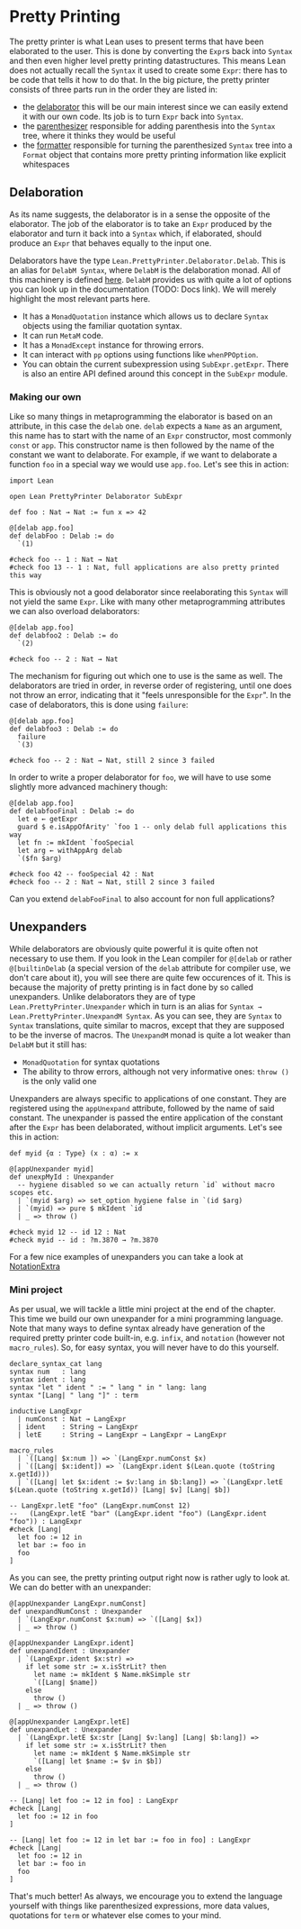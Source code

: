 # Pretty Printing
The pretty printer is what Lean uses to present terms that have been
elaborated to the user. This is done by converting the `Expr`s back into
`Syntax` and then even higher level pretty printing datastructures. This means
Lean does not actually recall the `Syntax` it used to create some `Expr`:
there has to be code that tells it how to do that.
In the big picture, the pretty printer consists of three parts run in the
order they are listed in:
- the [delaborator](https://github.com/leanprover/lean4/tree/master/src/Lean/PrettyPrinter/Delaborator)
  this will be our main interest since we can easily extend it with our own code.
  Its job is to turn `Expr` back into `Syntax`.
- the [parenthesizer](https://github.com/leanprover/lean4/blob/master/src/Lean/PrettyPrinter/Parenthesizer.lean)
  responsible for adding parenthesis into the `Syntax` tree, where it thinks they would be useful
- the [formatter](https://github.com/leanprover/lean4/blob/master/src/Lean/PrettyPrinter/Formatter.lean)
  responsible for turning the parenthesized `Syntax` tree into a `Format` object that contains
  more pretty printing information like explicit whitespaces

## Delaboration
As its name suggests, the delaborator is in a sense the opposite of the
elaborator. The job of the elaborator is to take an `Expr` produced by
the elaborator and turn it back into a `Syntax` which, if elaborated,
should produce an `Expr` that behaves equally to the input one.

Delaborators have the type `Lean.PrettyPrinter.Delaborator.Delab`. This
is an alias for `DelabM Syntax`, where `DelabM` is the delaboration monad.
All of this machinery is defined [here](https://github.com/leanprover/lean4/blob/master/src/Lean/PrettyPrinter/Delaborator/Basic.lean).
`DelabM` provides us with quite a lot of options you can look up in the documentation
(TODO: Docs link). We will merely highlight the most relevant parts here.
- It has a `MonadQuotation` instance which allows us to declare `Syntax` objects
  using the familiar quotation syntax. 
- It can run `MetaM` code.
- It has a `MonadExcept` instance for throwing errors.
- It can interact with `pp` options using functions like `whenPPOption`.
- You can obtain the current subexpression using `SubExpr.getExpr`. There is
  also an entire API defined around this concept in the `SubExpr` module.

### Making our own
Like so many things in metaprogramming the elaborator is based on an attribute,
in this case the `delab` one. `delab` expects a `Name` as an argument,
this name has to start with the name of an `Expr` constructor, most commonly
`const` or `app`. This constructor name is then followed by the name of the
constant we want to delaborate. For example, if we want to delaborate a function
`foo` in a special way we would use `app.foo`. Let's see this in action:

```lean
import Lean

open Lean PrettyPrinter Delaborator SubExpr

def foo : Nat → Nat := fun x => 42

@[delab app.foo]
def delabFoo : Delab := do
  `(1)

#check foo -- 1 : Nat → Nat
#check foo 13 -- 1 : Nat, full applications are also pretty printed this way
```

This is obviously not a good delaborator since reelaborating this `Syntax`
will not yield the same `Expr`. Like with many other metaprogramming
attributes we can also overload delaborators:

```lean
@[delab app.foo]
def delabfoo2 : Delab := do
  `(2)

#check foo -- 2 : Nat → Nat
```

The mechanism for figuring out which one to use is the same as well. The
delaborators are tried in order, in reverse order of registering, until one
does not throw an error, indicating that it "feels unresponsible for the `Expr`".
In the case of delaborators, this is done using `failure`:

```lean
@[delab app.foo]
def delabfoo3 : Delab := do
  failure
  `(3)

#check foo -- 2 : Nat → Nat, still 2 since 3 failed
```

In order to write a proper delaborator for `foo`, we will have to use some
slightly more advanced machinery though:

```lean
@[delab app.foo]
def delabfooFinal : Delab := do
  let e ← getExpr
  guard $ e.isAppOfArity' `foo 1 -- only delab full applications this way
  let fn := mkIdent `fooSpecial
  let arg ← withAppArg delab
  `($fn $arg)

#check foo 42 -- fooSpecial 42 : Nat
#check foo -- 2 : Nat → Nat, still 2 since 3 failed
```

Can you extend `delabFooFinal` to also account for non full applications?

## Unexpanders
While delaborators are obviously quite powerful it is quite often not necessary
to use them. If you look in the Lean compiler for `@[delab` or rather `@[builtinDelab`
(a special version of the `delab` attribute for compiler use, we don't care about it),
you will see there are quite few occurences of it. This is because the majority
of pretty printing is in fact done by so called unexpanders. Unlike delaborators
they are of type `Lean.PrettyPrinter.Unexpander` which in turn is an alias for
`Syntax → Lean.PrettyPrinter.UnexpandM Syntax`. As you can see, they are
`Syntax` to `Syntax` translations, quite similar to macros, except that they
are supposed to be the inverse of macros. The `UnexpandM` monad is quite a lot
weaker than `DelabM` but it still has:
- `MonadQuotation` for syntax quotations
- The ability to throw errors, although not very informative ones: `throw ()`
  is the only valid one

Unexpanders are always specific to applications of one constant. They are registered
using the `appUnexpand` attribute, followed by the name of said constant. The unexpander
is passed the entire application of the constant after the `Expr` has been delaborated,
without implicit arguments. Let's see this in action:

```lean
def myid {α : Type} (x : α) := x

@[appUnexpander myid]
def unexpMyId : Unexpander
  -- hygiene disabled so we can actually return `id` without macro scopes etc.
  | `(myid $arg) => set_option hygiene false in `(id $arg)
  | `(myid) => pure $ mkIdent `id
  | _ => throw ()

#check myid 12 -- id 12 : Nat
#check myid -- id : ?m.3870 → ?m.3870
```

For a few nice examples of unexpanders you can take a look at
[NotationExtra](https://github.com/leanprover/lean4/blob/master/src/Init/NotationExtra.lean)

### Mini project
As per usual, we will tackle a little mini project at the end of the chapter.
This time we build our own unexpander for a mini programming language.
Note that many ways to define syntax already have generation of the required
pretty printer code built-in, e.g. `infix`, and `notation` (however not `macro_rules`).
So, for easy syntax, you will never have to do this yourself.

```lean
declare_syntax_cat lang
syntax num   : lang
syntax ident : lang
syntax "let " ident " := " lang " in " lang: lang
syntax "[Lang| " lang "]" : term

inductive LangExpr
  | numConst : Nat → LangExpr
  | ident    : String → LangExpr
  | letE     : String → LangExpr → LangExpr → LangExpr

macro_rules
  | `([Lang| $x:num ]) => `(LangExpr.numConst $x)
  | `([Lang| $x:ident]) => `(LangExpr.ident $(Lean.quote (toString x.getId)))
  | `([Lang| let $x:ident := $v:lang in $b:lang]) => `(LangExpr.letE $(Lean.quote (toString x.getId)) [Lang| $v] [Lang| $b])

-- LangExpr.letE "foo" (LangExpr.numConst 12)
--   (LangExpr.letE "bar" (LangExpr.ident "foo") (LangExpr.ident "foo")) : LangExpr
#check [Lang|
  let foo := 12 in
  let bar := foo in
  foo
]
```

As you can see, the pretty printing output right now is rather ugly to look at.
We can do better with an unexpander:

```lean
@[appUnexpander LangExpr.numConst]
def unexpandNumConst : Unexpander
  | `(LangExpr.numConst $x:num) => `([Lang| $x])
  | _ => throw ()

@[appUnexpander LangExpr.ident]
def unexpandIdent : Unexpander
  | `(LangExpr.ident $x:str) =>
    if let some str := x.isStrLit? then
      let name := mkIdent $ Name.mkSimple str
      `([Lang| $name])
    else
      throw ()
  | _ => throw ()

@[appUnexpander LangExpr.letE]
def unexpandLet : Unexpander
  | `(LangExpr.letE $x:str [Lang| $v:lang] [Lang| $b:lang]) =>
    if let some str := x.isStrLit? then
      let name := mkIdent $ Name.mkSimple str
      `([Lang| let $name := $v in $b])
    else
      throw ()
  | _ => throw ()

-- [Lang| let foo := 12 in foo] : LangExpr
#check [Lang|
  let foo := 12 in foo
]

-- [Lang| let foo := 12 in let bar := foo in foo] : LangExpr
#check [Lang|
  let foo := 12 in
  let bar := foo in
  foo
]
```

That's much better! As always, we encourage you to extend the language yourself
with things like parenthesized expressions, more data values, quotations for
`term` or whatever else comes to your mind.
